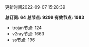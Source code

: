 更新时间2022-09-07 15:28:39

**总订阅: 64**
**总节点: 9299**
**有效节点: 1983**
- trojan节点: 124
- v2ray节点: 1663
- ss节点: 196
